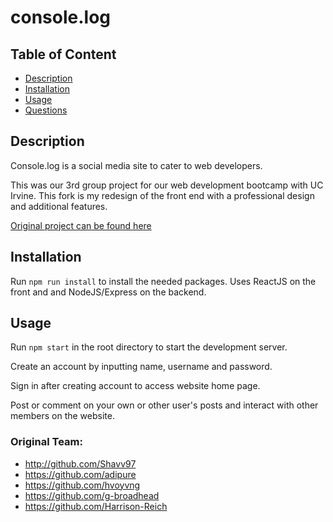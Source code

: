 # console.log

## Table of Content

- [Description](#description)
- [Installation](#installation)
- [Usage](#usage)
- [Questions](#questions)

## Description

Console.log is a social media site to cater to web developers.

This was our 3rd group project for our web development bootcamp with UC Irvine. This fork is my redesign of the front end with a professional design and additional features.


[Original project can be found here](https://github.com/g-broadhead/console.log)

## Installation
Run `npm run install` to install the needed packages. Uses ReactJS on the front and and NodeJS/Express on the backend.

## Usage
Run `npm start` in the root directory to start the development server.

Create an account by inputting name, username and password.

Sign in after creating account to access website home page.

Post or comment on your own or other user's posts and interact with other members on the website.

### Original Team:

- http://github.com/Shavv97
- https://github.com/adipure
- https://github.com/hvoyvng
- https://github.com/g-broadhead
- https://github.com/Harrison-Reich

